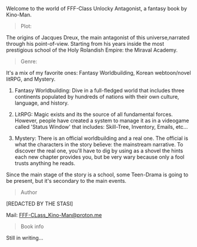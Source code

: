 Welcome to the world of FFF-Class Unlocky Antagonist, a fantasy book by Kino-Man.

>Plot:

The origins of Jacques Dreux, the main antagonist of this universe,narrated through his point-of-view. Starting from his years inside the most prestigious school of the Holy Rolandish Empire: the Miraval Academy.

>Genre:

It's a mix of my favorite ones: Fantasy Worldbuilding, Korean webtoon/novel litRPG, and Mystery.

1) Fantasy Worldbuilding: Dive in a full-fledged world that includes three continents populated by hundreds of nations with their own culture, language, and history.

2) LitRPG: Magic exists and its the source of all fundamental forces. However, people have created a system to manage it as in a videogame called 'Status Window' that includes: Skill-Tree, Inventory, Emails, etc...

3) Mystery: There is an official worldbuilding and a real one. The official is what the characters in the story believe: the mainstream narrative. To discover the real one, you'll have to dig by using as a shovel the hints each new chapter provides you, but be very wary because only a fool trusts anything he reads.

Since the main stage of the story is a school, some Teen-Drama is going to be present, but it's secondary to the main events.

>Author

[REDACTED BY THE STASI]

Mail: FFF-CLass_Kino-Man@proton.me

>Book info

Still in writing...
